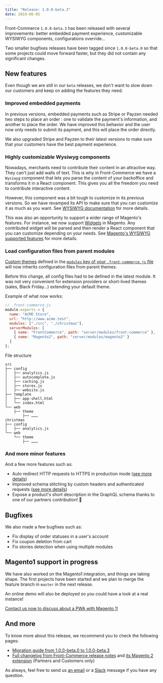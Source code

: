 ```yaml
---
title: "Release: 1.0.0-beta.3"
date: 2019-06-05
---
```


Front-Commerce `1.0.0-beta.3` has been released with several improvements: better embedded payment experience, customizable WYSIWYG components, configurations override…

Two smaller bugfixes releases have been tagged since `1.0.0-beta.0` so that some projects could move forward faster, but they did not contain any significant changes.

<!-- more -->

## New features

Even though we are still in our `beta` releases, we don't want to slow down our customers and keep on adding the features they need.

### Improved embedded payments

In previous versions, embedded payments such as Stripe or Payzen needed two steps to place an order : one to validate the payment's information, and another to place the order. We have improved this behavior and the user now only needs to submit its payment, and this will place the order directly.

We also upgraded Stripe and Payzen to their latest versions to make sure that your customers have the best payment experience.

### Highly customizable Wysiwyg components

Nowadays, merchants need to contribute their content in an attractive way. They can't just add walls of text. This is why in Front-Commerce we have a `Wysiwyg` component that lets you parse the content of your backoffice and transforms it in a React component. This gives you all the freedom you need to contribute interactive content.

However, this component was a bit tough to customize in its previous versions. So we have revamped its API to make sure that you can customize it as much as you want. See [WYSIWYG documentation](/docs/advanced/theme/wysiwyg.html) for more details.

This was also an opportunity to support a wider range of Magento's features. For instance, we now support [Widgets](https://www.toptal.com/magento/custom-widgets-in-magento-2) in Magento. Any contributed widget will be parsed and then render a React component that you can customize depending on your needs. See [Magento's WYSIWYG supported features](/docs/advanced/theme/wysiwyg.html#Magento-theme-modules-Wysiwyg-MagentoWysiwyg) for more details. 

### Load configuration files from parent modules

[Custom themes](/docs/essentials/extend-the-theme.html) defined in the [`modules` key of your `.front-commerce.js` file](/docs/reference/front-commerce-js.html#modules) will now inherits configuration files from parent themes.

Before this change, all config files had to be defined in the latest module.
It was not very convenient for extension providers or short-lived themes (sales, Black Friday…) extending your default theme.

Example of what now works:

```js
// .front-commerce.js
module.exports = {
  name: "ACME Store",
  url: "http://www.acme.test",
  modules: ["./src", "./christmas"],
  serverModules: [
    { name: "FrontCommerce", path: "server/modules/front-commerce" },
    { name: "Magento2", path: "server/modules/magento2" }
  ]
};
```

File structure

```text
src
├── config
│   ├── analytics.js
│   ├── autocomplete.js
│   ├── caching.js
│   ├── stores.js
│   ├── website.js
├── template
│   ├── app-shell.html
│   └── index.html
└── web
    ├── theme
        ├── ………
christmas
├── config
│   ├── analytics.js
└── web
    └── theme
        ├── ………
```

### And more minor features

And a few more features such as:

* Auto redirect HTTP requests to HTTPS in production mode ([see more details](/docs/appendices/migration-guides.html#HTTPS))
* Improved schema stitching by custom headers and authenticated requests ([see more details](/docs/advanced/graphql/remote-schemas.html#Customize-remote-HTTP-requests))
* Expose a product's short description in the GraphQL schema thanks to one of our partners contribution! 🎉

## Bugfixes

We also made a few bugfixes such as:

* Fix display of order statuses in a user's account
* Fix coupon deletion from cart
* Fix stories detection when using multiple modules

## Magento1 support in progress

We have also worked on the Magento1 integration, and things are taking shape.
The first projects have been started and we plan to merge the feature branch in `master` in the next release.

An online demo will also be deployed so you could have a look at a real instance!

<a class="link primary button" href="mailto:contact@front-commerce.com?subject=I’d like to keep my Magento1 and give it superpowers!">Contact us now to discuss about a PWA with Magento 1!</a>

## And more

To know more about this release, we recommend you to check the following pages:
- [Migration guide from 1.0.0-beta.0 to 1.0.0-beta.3](/docs/appendices/migration-guides.html#1-0-0-beta-0-gt-1-0-0-beta-3)
- [Full changelog from Front-Commerce release notes](https://gitlab.com/front-commerce/front-commerce/releases) and [its Magento 2 extension](https://gitlab.com/front-commerce/magento2-module-front-commerce/releases) (Partners and Customers only)

As always, feel free to send us [an email](mailto:contact@front-commerce.com) or a [Slack](https://join.slack.com/t/front-commerce/shared_invite/enQtMzI2OTEyMDYzOTkxLWY0Y2JjYmRmNGQ2MWM1NzQyMjQwNzlmYzJmYzgzNTIwYzQ3MDVkMWZiYmYwNWFhODhmYWM5OTI4YjdiZDJkY2Q) message if you have any question.
